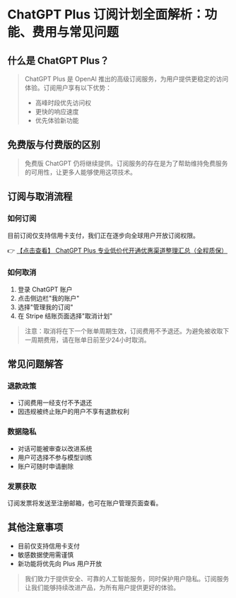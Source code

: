 # ChatGPT Plus 订阅计划全面解析：功能、费用与常见问题

## 什么是 ChatGPT Plus？

> ChatGPT Plus 是 OpenAI 推出的高级订阅服务，为用户提供更稳定的访问体验。订阅用户享有以下优势：
> - 高峰时段优先访问权
> - 更快的响应速度
> - 优先体验新功能

## 免费版与付费版的区别

> 免费版 ChatGPT 仍将继续提供。订阅服务的存在是为了帮助维持免费服务的可用性，让更多人能够使用这项技术。

## 订阅与取消流程

### 如何订阅
目前订阅仅支持信用卡支付，我们正在逐步向全球用户开放订阅权限。

👉 [【点击查看】 ChatGPT Plus 专业低价代开通优惠渠道整理汇总（全程质保）](https://bit.ly/DaiKai)

### 如何取消
1. 登录 ChatGPT 账户
2. 点击侧边栏"我的账户"
3. 选择"管理我的订阅"
4. 在 Stripe 结账页面选择"取消计划"

> 注意：取消将在下一个账单周期生效，订阅费用不予退还。为避免被收取下一周期费用，请在账单日前至少24小时取消。

## 常见问题解答

### 退款政策
- 订阅费用一经支付不予退还
- 因违规被终止账户的用户不享有退款权利

### 数据隐私
- 对话可能被审查以改进系统
- 用户可选择不参与模型训练
- 账户可随时申请删除

### 发票获取
订阅发票将发送至注册邮箱，也可在账户管理页面查看。

## 其他注意事项
- 目前仅支持信用卡支付
- 敏感数据使用需谨慎
- 新功能将优先向 Plus 用户开放

> 我们致力于提供安全、可靠的人工智能服务，同时保护用户隐私。订阅服务让我们能够持续改进产品，为所有用户提供更好的体验。